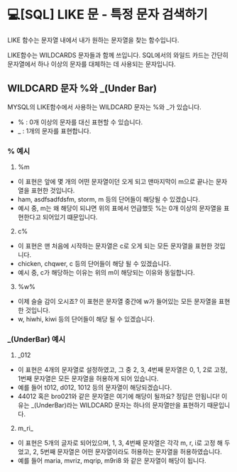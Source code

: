 # 💻[SQL] LIKE 문 - 특정 문자 검색하기

LIKE 함수는 문자열 내에서 내가 원하는 문자열을 찾는 함수입니다. 

LIKE함수는 WILDCARDS 문자들과 함께 쓰입니다.
SQL에서의 와일드 카드는 간단히 문자열에서 하나 이상의 문자를 대체하는 데 사용되는 문자입니다.


## WILDCARD 문자 %와 _(Under Bar)
MYSQL의 LIKE함수에서 사용하는 WILDCARD 문자는 %와 _가 있습니다.
- % : 0개 이상의 문자를 대신 표현할 수 있습니다.
- _ : 1개의 문자를 표현합니다.


### % 예시 

1. %m 
- 이 표현은 앞에 몇 개의 어떤 문자열이던 오게 되고 맨마지막이 m으로 끝나는 문자열을 표현한 것입니다. 
- ham, asdfsadfdsfm, storm, m 등의 단어들이 해당될 수 있겠습니다.
- 예시 중, m는 왜 해당이 되냐면 위의 표에서 언급했듯 %는 0개 이상의 문자열을 표현한다고 되어있기 떄문입니다. 

2. c%
- 이 표현은 맨 처음에 시작하는 문자열은 c로 오게 되는 모든 문자열을 표현한 것입니다.
- chicken, chqwer, c 등의 단어들이 해당 될 수 있겠습니다.
- 예시 중, c가 해당하는 이유는 위의 m이 해당되는 이유와 동일합니다.

3. %w%
- 이제 슬슬 감이 오시죠? 이 표현은 문자열 중간에 w가 들어있는 모든 문자열을 표현한 것입니다.
- w, hiwhi, kiwi 등의 단어들이 해당 될 수 있겠습니다.

### _(UnderBar) 예시

1. _012
- 이 표현은 4개의 문자열로 설정하였고, 그 중 2, 3, 4번째 문자열은 0, 1, 2로 고정, 1번째 문자열은 모든 문자열을 허용하게 되어 있습니다. 
- 예를 들어 t012, d012, 1012 등의 문자열이 해당되겠습니다.
- 44012 혹은 bro021와 같은 문자열은 여기에 해당이 될까요?
정답은 안됩니다! 이유는 _(UnderBar)라는 WILDCARD 문자는 하나의 문자열만을 표현하기 때문입니다.


2. m_ri_

- 이 표현은 5개의 글자로 되어있으며, 1, 3, 4번째 문자열은 각각 m, r, i로 고정 해 두었고, 2, 5번째 문자열은 어떤 문자열이라도 허용하는 문자열을 허용하였습니다.
- 예를 들어 maria, mvriz, mqrip, m9ri8 와 같은 문자열이 해당이 됩니다.